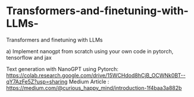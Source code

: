 # Transformers-and-finetuning-with-LLMs-
Transformers and finetuning with LLMs

a) Implement nanogpt from scratch using your own code in pytorch, tensorflow and jax

Text generation with NanoGPT using Pytorch:
https://colab.research.google.com/drive/15WCHdod8hCjB_OCWNk0BT--qY7AzFe5Z?usp=sharing
Medium Article : https://medium.com/@curious_happy_mind/introduction-1f4baa3a882b
